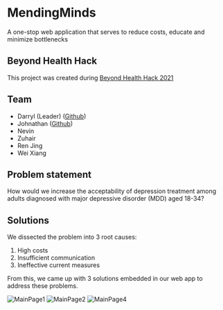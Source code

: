 # MendingMinds
A one-stop web application that serves to reduce costs, educate and minimize bottlenecks

## Beyond Health Hack
This project was created during [Beyond Health Hack 2021](https://www.beyondhealthhack.com/)

## Team
- Darryl (Leader) ([Github](https://github.com/darrylpoh))
- Johnathan ([Github](https://github.com/jweeyh))
- Nevin
- Zuhair
- Ren Jing
- Wei Xiang

## Problem statement
How would we increase the acceptability of depression treatment among adults diagnosed with major depressive disorder (MDD) aged 18-34?

## Solutions
We dissected the problem into 3 root causes:
1. High costs
2. Insufficient communication
3. Ineffective current measures

From this, we came up with 3 solutions embedded in our web app to address these problems.



![MainPage1](https://user-images.githubusercontent.com/64519963/128618549-b50155b6-c89c-470c-bab4-edc1164f98d6.png)
![MainPage2](https://user-images.githubusercontent.com/64519963/128618550-875b27f8-a6c3-45f0-a5cb-299bb7e767cb.png)
![MainPage4](https://user-images.githubusercontent.com/64519963/128618552-65a68533-855b-431b-b81f-7d675785b7a4.png)




